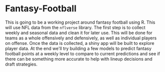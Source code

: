 # Fantasy-Football

This is going to be a working project around fantasy football using R. This will use NFL data from the `nflverse` library. The first step is to collect weekly and seasonal data and clean it for later use. This will be done for teams as a whole offensively and defensively, as well as individual players on offense. Once the data is collected, a shiny app will be built to explore player data. At the end we'll try building a few models to predict fantasy football points at a weekly level to compare to current predictions and see if there can be something more accurate to help with lineup decisions and draft strategies. 
